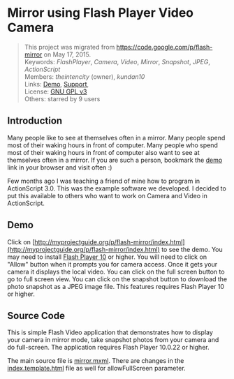 # Mirror using Flash Player Video Camera

> This project was migrated from <https://code.google.com/p/flash-mirror> on May 17, 2015.  
> Keywords: *FlashPlayer*, *Camera*, *Video*, *Mirror*, *Snapshot*, *JPEG*, *ActionScript*  
> Members: *theintencity* (owner), *kundan10*  
> Links: [Demo](http://myprojectguide.org/p/flash-mirror/index.html), [Support](http://groups.google.com/group/myprojectguide),  
> License: [GNU GPL v3](http://www.gnu.org/licenses/gpl.html)  
> Others: starred by 9 users  

## Introduction ##

Many people like to see at themselves often in a mirror. Many people spend most of their waking hours in front of computer. Many people who spend most of their waking hours in front of computer also want to see at themselves often in a mirror. If you are such a person, bookmark the [demo](http://myprojectguide.org/p/flash-mirror/index.html) link in your browser and visit often :)

Few months ago I was teaching a friend of mine how to program in ActionScript 3.0. This was the example software we developed. I decided to put this available to others who want to work on Camera and Video in ActionScript.

## Demo ##

Click on [http://myprojectguide.org/p/flash-mirror/index.html](http://myprojectguide.org/p/flash-mirror/index.html) to see the demo. You may need to install [Flash Player 10](http://get.adobe.com/flashplayer/) or higher. You will need to click on "Allow" button when it prompts you for camera access. Once it gets your camera it displays the local video. You can click on the full screen button to go to full screen view. You can click on the snapshot button to download the photo snapshot as a JPEG image file. This features requires Flash Player 10 or higher.

## Source Code ##

This is simple Flash Video application that demonstrates how to display your camera in mirror mode, take snapshot photos from your camera and do full-screen. The application requires Flash Player 10.0.22 or higher.

The main source file is [mirror.mxml](https://github.com/theintencity/flash-mirror/blob/master/src/mirror.mxml). There are changes in the [index.template.html](https://github.com/theintencity/flash-mirror/blob/master/html-template/index.template.html) file as well for allowFullScreen parameter.

